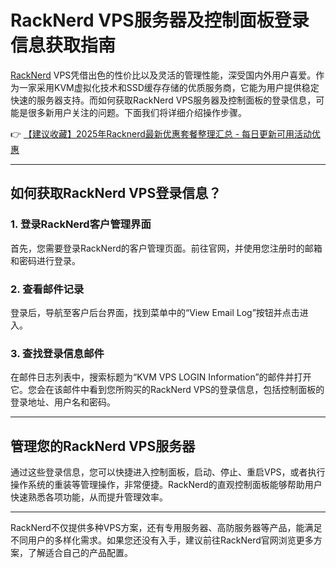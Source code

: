 # RackNerd VPS服务器及控制面板登录信息获取指南

[RackNerd](https://bit.ly/Rack_Nerd) VPS凭借出色的性价比以及灵活的管理性能，深受国内外用户喜爱。作为一家采用KVM虚拟化技术和SSD缓存存储的优质服务商，它能为用户提供稳定快速的服务器支持。而如何获取RackNerd VPS服务器及控制面板的登录信息，可能是很多新用户关注的问题。下面我们将详细介绍操作步骤。

👉 [【建议收藏】2025年Racknerd最新优惠套餐整理汇总 - 每日更新可用活动优惠](https://bit.ly/Rack_Nerd)

---

## 如何获取RackNerd VPS登录信息？

### 1. 登录RackNerd客户管理界面

首先，您需要登录RackNerd的客户管理页面。前往官网，并使用您注册时的邮箱和密码进行登录。

### 2. 查看邮件记录

登录后，导航至客户后台界面，找到菜单中的“View Email Log”按钮并点击进入。

### 3. 查找登录信息邮件

在邮件日志列表中，搜索标题为“KVM VPS LOGIN Information”的邮件并打开它。您会在该邮件中看到您所购买的RackNerd VPS的登录信息，包括控制面板的登录地址、用户名和密码。

---

## 管理您的RackNerd VPS服务器

通过这些登录信息，您可以快捷进入控制面板，启动、停止、重启VPS，或者执行操作系统的重装等管理操作，非常便捷。RackNerd的直观控制面板能够帮助用户快速熟悉各项功能，从而提升管理效率。

---

RackNerd不仅提供多种VPS方案，还有专用服务器、高防服务器等产品，能满足不同用户的多样化需求。如果您还没有入手，建议前往RackNerd官网浏览更多方案，了解适合自己的产品配置。